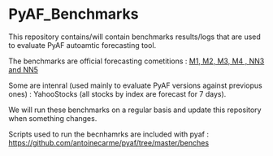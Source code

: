 # PyAF_Benchmarks

This repository contains/will contain benchmarks results/logs that are used to evaluate PyAF autoamtic forecasting tool.

The benchmarks are official forecasting cometitions : [M1, M2, M3, M4 , NN3 and NN5](https://en.wikipedia.org/wiki/Makridakis_Competitions)

Some are intenral (used mainly to evaluate PyAF versions against previopus ones) : YahooStocks (all stocks by index are forecast for 7 days).

We will run these benchmarks on a regular basis and update this repository when something changes.

Scripts used to run the becnhamrks are included with pyaf : https://github.com/antoinecarme/pyaf/tree/master/benches
